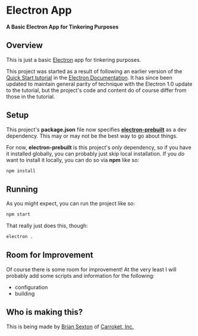 # Electron App

**A Basic Electron App for Tinkering Purposes**

## Overview

This is just a basic [Electron](http://electron.atom.io/) app for tinkering purposes.

This project was started as a result of following an earlier version of the [Quick Start tutorial](http://electron.atom.io/docs/tutorial/quick-start/) in the [Electron Documentation](http://electron.atom.io/docs/). It has since been updated to maintain general parity of technique with the Electron 1.0 update to the tutorial, but the project's code and content do of course differ from those in the tutorial.

## Setup

This project's **package.json** file now specifies **[electron-prebuilt](https://www.npmjs.com/package/electron-prebuilt)** as a dev dependency. This may or may not be the best way to go about things.

For now, **electron-prebuilt** is this project's _only_ dependency, so if you have it installed globally, you can probably just skip local installation. If you _do_ want to install it locally, you can do so via **npm** like so:

```bash
npm install
```

## Running

As you might expect, you can run the project like so:

```bash
npm start
```

That really just does this, though:

```bash
electron .
```

## Room for Improvement

Of course there is some room for improvement! At the very least I will probably add some scripts and information for the following:
* configuration
* building

## Who is making this?

This is being made by [Brian Sexton](http://briansexton.com/) of [Carroket, Inc.](http://carroket.com/)